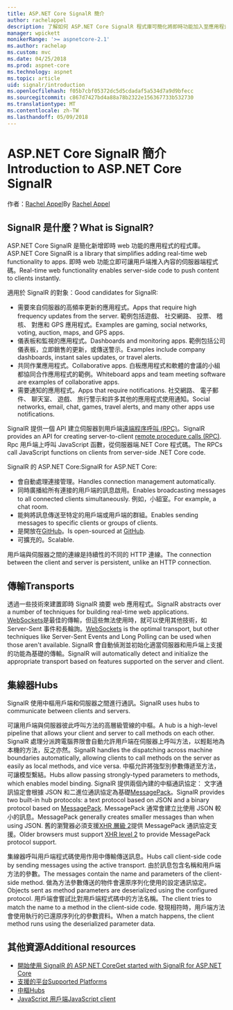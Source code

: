 ```yaml
---
title: ASP.NET Core SignalR 簡介
author: rachelappel
description: 了解如何 ASP.NET Core SignalR 程式庫可簡化將即時功能加入至應用程式。
manager: wpickett
monikerRange: '>= aspnetcore-2.1'
ms.author: rachelap
ms.custom: mvc
ms.date: 04/25/2018
ms.prod: aspnet-core
ms.technology: aspnet
ms.topic: article
uid: signalr/introduction
ms.openlocfilehash: f05b7cbf05372dc5d5cdadaf5a534d7a9d9bfecc
ms.sourcegitcommit: c867d7427bd4a88a78b2322e156367733b532730
ms.translationtype: MT
ms.contentlocale: zh-TW
ms.lasthandoff: 05/09/2018
---
```

# <a name="introduction-to-aspnet-core-signalr"></a><span data-ttu-id="e3bcc-103">ASP.NET Core SignalR 簡介</span><span class="sxs-lookup"><span data-stu-id="e3bcc-103">Introduction to ASP.NET Core SignalR</span></span>

<span data-ttu-id="e3bcc-104">作者：[Rachel Appel](https://twitter.com/rachelappel)</span><span class="sxs-lookup"><span data-stu-id="e3bcc-104">By [Rachel Appel](https://twitter.com/rachelappel)</span></span>

## <a name="what-is-signalr"></a><span data-ttu-id="e3bcc-105">SignalR 是什麼？</span><span class="sxs-lookup"><span data-stu-id="e3bcc-105">What is SignalR?</span></span>

<span data-ttu-id="e3bcc-106">ASP.NET Core SignalR 是簡化新增即時 web 功能的應用程式的程式庫。</span><span class="sxs-lookup"><span data-stu-id="e3bcc-106">ASP.NET Core SignalR is a library that simplifies adding real-time web functionality to apps.</span></span> <span data-ttu-id="e3bcc-107">即時 web 功能立即可讓用戶端推入內容的伺服器端程式碼。</span><span class="sxs-lookup"><span data-stu-id="e3bcc-107">Real-time web functionality enables server-side code to push content to clients instantly.</span></span>

<span data-ttu-id="e3bcc-108">適用於 SignalR 的對象：</span><span class="sxs-lookup"><span data-stu-id="e3bcc-108">Good candidates for SignalR:</span></span>

* <span data-ttu-id="e3bcc-109">需要來自伺服器的高頻率更新的應用程式。</span><span class="sxs-lookup"><span data-stu-id="e3bcc-109">Apps that require high frequency updates from the server.</span></span> <span data-ttu-id="e3bcc-110">範例包括遊戲、 社交網路、 投票、 稽核、 對應和 GPS 應用程式。</span><span class="sxs-lookup"><span data-stu-id="e3bcc-110">Examples are gaming, social networks, voting, auction, maps, and GPS apps.</span></span>
* <span data-ttu-id="e3bcc-111">儀表板和監視的應用程式。</span><span class="sxs-lookup"><span data-stu-id="e3bcc-111">Dashboards and monitoring apps.</span></span> <span data-ttu-id="e3bcc-112">範例包括公司儀表板，立即銷售的更新，或傳送警示。</span><span class="sxs-lookup"><span data-stu-id="e3bcc-112">Examples include company dashboards, instant sales updates, or travel alerts.</span></span>
* <span data-ttu-id="e3bcc-113">共同作業應用程式。</span><span class="sxs-lookup"><span data-stu-id="e3bcc-113">Collaborative apps.</span></span> <span data-ttu-id="e3bcc-114">白板應用程式和軟體的會議的小組都協同合作應用程式的範例。</span><span class="sxs-lookup"><span data-stu-id="e3bcc-114">Whiteboard apps and team meeting software are examples of collaborative apps.</span></span>
* <span data-ttu-id="e3bcc-115">需要通知的應用程式。</span><span class="sxs-lookup"><span data-stu-id="e3bcc-115">Apps that require notifications.</span></span> <span data-ttu-id="e3bcc-116">社交網路、 電子郵件、 聊天室、 遊戲、 旅行警示和許多其他的應用程式使用通知。</span><span class="sxs-lookup"><span data-stu-id="e3bcc-116">Social networks, email, chat, games, travel alerts, and many other apps use notifications.</span></span>

<span data-ttu-id="e3bcc-117">SignalR 提供一個 API 建立伺服器到用戶端[遠端程序呼叫 (RPC)](https://wikipedia.org/wiki/Remote_procedure_call)。</span><span class="sxs-lookup"><span data-stu-id="e3bcc-117">SignalR provides an API for creating server-to-client [remote procedure calls (RPC)](https://wikipedia.org/wiki/Remote_procedure_call).</span></span> <span data-ttu-id="e3bcc-118">Rpc 用戶端上呼叫 JavaScript 函數，從伺服器端.NET Core 程式碼。</span><span class="sxs-lookup"><span data-stu-id="e3bcc-118">The RPCs call JavaScript functions on clients from server-side .NET Core code.</span></span>

<span data-ttu-id="e3bcc-119">SignalR 的 ASP.NET Core:</span><span class="sxs-lookup"><span data-stu-id="e3bcc-119">SignalR for ASP.NET Core:</span></span>

* <span data-ttu-id="e3bcc-120">會自動處理連接管理。</span><span class="sxs-lookup"><span data-stu-id="e3bcc-120">Handles connection management automatically.</span></span>
* <span data-ttu-id="e3bcc-121">同時廣播給所有連接的用戶端的訊息啟用。</span><span class="sxs-lookup"><span data-stu-id="e3bcc-121">Enables broadcasting messages to all connected clients simultaneously.</span></span> <span data-ttu-id="e3bcc-122">例如，小組室。</span><span class="sxs-lookup"><span data-stu-id="e3bcc-122">For example, a chat room.</span></span>
* <span data-ttu-id="e3bcc-123">能夠將訊息傳送至特定的用戶端或用戶端的群組。</span><span class="sxs-lookup"><span data-stu-id="e3bcc-123">Enables sending messages to specific clients or groups of clients.</span></span>
* <span data-ttu-id="e3bcc-124">是開放在[GitHub](https://github.com/aspnet/signalr)。</span><span class="sxs-lookup"><span data-stu-id="e3bcc-124">Is open-sourced at [GitHub](https://github.com/aspnet/signalr).</span></span>
* <span data-ttu-id="e3bcc-125">可擴充的。</span><span class="sxs-lookup"><span data-stu-id="e3bcc-125">Scalable.</span></span>

<span data-ttu-id="e3bcc-126">用戶端與伺服器之間的連線是持續性的不同的 HTTP 連線。</span><span class="sxs-lookup"><span data-stu-id="e3bcc-126">The connection between the client and server is persistent, unlike an HTTP connection.</span></span>

## <a name="transports"></a><span data-ttu-id="e3bcc-127">傳輸</span><span class="sxs-lookup"><span data-stu-id="e3bcc-127">Transports</span></span>

<span data-ttu-id="e3bcc-128">透過一些技術來建置即時 SignalR 摘要 web 應用程式。</span><span class="sxs-lookup"><span data-stu-id="e3bcc-128">SignalR abstracts over a number of techniques for building real-time web applications.</span></span> <span data-ttu-id="e3bcc-129">[WebSockets](https://tools.ietf.org/html/rfc7118)是最佳的傳輸，但這些無法使用時，就可以使用其他技術，如 Server-Sent 事件和長輪詢。</span><span class="sxs-lookup"><span data-stu-id="e3bcc-129">[WebSockets](https://tools.ietf.org/html/rfc7118) is the optimal transport, but other techniques like Server-Sent Events and Long Polling can be used when those aren't available.</span></span> <span data-ttu-id="e3bcc-130">SignalR 會自動偵測並初始化適當伺服器和用戶端上支援的功能為基礎的傳輸。</span><span class="sxs-lookup"><span data-stu-id="e3bcc-130">SignalR will automatically detect and initialize the appropriate transport based on features supported on the server and client.</span></span>

## <a name="hubs"></a><span data-ttu-id="e3bcc-131">集線器</span><span class="sxs-lookup"><span data-stu-id="e3bcc-131">Hubs</span></span>

<span data-ttu-id="e3bcc-132">SignalR 使用中樞用戶端和伺服器之間進行通訊。</span><span class="sxs-lookup"><span data-stu-id="e3bcc-132">SignalR uses hubs to communicate between clients and servers.</span></span>

<span data-ttu-id="e3bcc-133">可讓用戶端與伺服器彼此呼叫方法的高層級管線的中樞。</span><span class="sxs-lookup"><span data-stu-id="e3bcc-133">A hub is a high-level pipeline that allows your client and server to call methods on each other.</span></span> <span data-ttu-id="e3bcc-134">SignalR 處理分派跨電腦界限會自動允許用戶端在伺服器上呼叫方法，以輕鬆地為本機的方法，反之亦然。</span><span class="sxs-lookup"><span data-stu-id="e3bcc-134">SignalR handles the dispatching across machine boundaries automatically, allowing clients to call methods on the server as easily as local methods, and vice versa.</span></span> <span data-ttu-id="e3bcc-135">中樞允許將強型別參數傳遞至方法，可讓模型繫結。</span><span class="sxs-lookup"><span data-stu-id="e3bcc-135">Hubs allow passing strongly-typed parameters to methods, which enables model binding.</span></span> <span data-ttu-id="e3bcc-136">SignalR 提供兩個內建的中樞通訊協定： 文字通訊協定會根據 JSON 和二進位通訊協定為基礎[MessagePack](https://msgpack.org/)。</span><span class="sxs-lookup"><span data-stu-id="e3bcc-136">SignalR provides two built-in hub protocols: a text protocol based on JSON and a binary protocol based on [MessagePack](https://msgpack.org/).</span></span>  <span data-ttu-id="e3bcc-137">MessagePack 通常會建立比使用 JSON 較小的訊息。</span><span class="sxs-lookup"><span data-stu-id="e3bcc-137">MessagePack generally creates smaller messages than when using JSON.</span></span> <span data-ttu-id="e3bcc-138">舊的瀏覽器必須支援[XHR 層級 2](https://caniuse.com/#feat=xhr2)提供 MessagePack 通訊協定支援。</span><span class="sxs-lookup"><span data-stu-id="e3bcc-138">Older browsers must support [XHR level 2](https://caniuse.com/#feat=xhr2) to provide MessagePack protocol support.</span></span>

<span data-ttu-id="e3bcc-139">集線器呼叫用戶端程式碼使用作用中傳輸傳送訊息。</span><span class="sxs-lookup"><span data-stu-id="e3bcc-139">Hubs call client-side code by sending messages using the active transport.</span></span> <span data-ttu-id="e3bcc-140">由於訊息包含名稱和用戶端方法的參數。</span><span class="sxs-lookup"><span data-stu-id="e3bcc-140">The messages contain the name and parameters of the client-side method.</span></span> <span data-ttu-id="e3bcc-141">做為方法參數傳送的物件會還原序列化使用的設定通訊協定。</span><span class="sxs-lookup"><span data-stu-id="e3bcc-141">Objects sent as method parameters are deserialized using the configured protocol.</span></span> <span data-ttu-id="e3bcc-142">用戶端會嘗試比對用戶端程式碼中的方法名稱。</span><span class="sxs-lookup"><span data-stu-id="e3bcc-142">The client tries to match the name to a method in the client-side code.</span></span> <span data-ttu-id="e3bcc-143">發現相符時，用戶端方法會使用執行的已還原序列化的參數資料。</span><span class="sxs-lookup"><span data-stu-id="e3bcc-143">When a match happens, the client method runs using the deserialized parameter data.</span></span>

## <a name="additional-resources"></a><span data-ttu-id="e3bcc-144">其他資源</span><span class="sxs-lookup"><span data-stu-id="e3bcc-144">Additional resources</span></span>

* [<span data-ttu-id="e3bcc-145">開始使用 SignalR 的 ASP.NET Core</span><span class="sxs-lookup"><span data-stu-id="e3bcc-145">Get started with SignalR for ASP.NET Core</span></span>](xref:signalr/get-started)
* [<span data-ttu-id="e3bcc-146">支援的平台</span><span class="sxs-lookup"><span data-stu-id="e3bcc-146">Supported Platforms</span></span>](xref:signalr/supported-platforms)
* [<span data-ttu-id="e3bcc-147">中樞</span><span class="sxs-lookup"><span data-stu-id="e3bcc-147">Hubs</span></span>](xref:signalr/hubs)
* [<span data-ttu-id="e3bcc-148">JavaScript 用戶端</span><span class="sxs-lookup"><span data-stu-id="e3bcc-148">JavaScript client</span></span>](xref:signalr/javascript-client)
